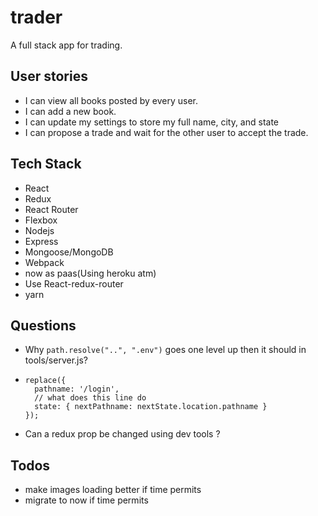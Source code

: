 # trader
A full stack app for trading.

## User stories
* I can view all books posted by every user.
* I can add a new book.
* I can update my settings to store my full name, city, and state
* I can propose a trade and wait for the other user to accept the trade.

## Tech Stack
* React 
* Redux 
* React Router 
* Flexbox 
* Nodejs
* Express 
* Mongoose/MongoDB
* Webpack
* now as paas(Using heroku atm)
* Use React-redux-router
* yarn 

## Questions
* Why `path.resolve("..", ".env")` goes one level up then it should in tools/server.js?
* ```
  replace({
    pathname: '/login',
    // what does this line do
    state: { nextPathname: nextState.location.pathname }
  });
  ```
* Can a redux prop be changed using dev tools ?

## Todos
* make images loading better if time permits
* migrate to now if time permits
